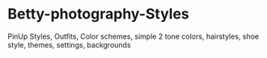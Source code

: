 # Betty-photography-Styles
PinUp Styles, Outfits, Color schemes, simple 2 tone colors, hairstyles, shoe style, themes, settings, backgrounds 
